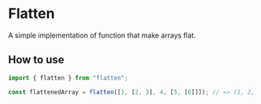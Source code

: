 # Flatten

A simple implementation of function that make arrays flat.

## How to use

```js
import { flatten } from "flatten";

const flattenedArray = flatten([1, [2, 3], 4, [5, [6]]]); // => [1, 2, 3, 4, 5, 6]
```
